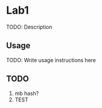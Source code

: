 # Lab1

TODO: Description

## Usage

TODO: Write usage instructions here

## TODO

1. mb hash?
2. TEST
